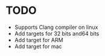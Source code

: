 TODO
====

+ Supports Clang compiler on linux
+ Add targets for 32 bits and64 bits
+ Add target for ARM
+ Add target for mac